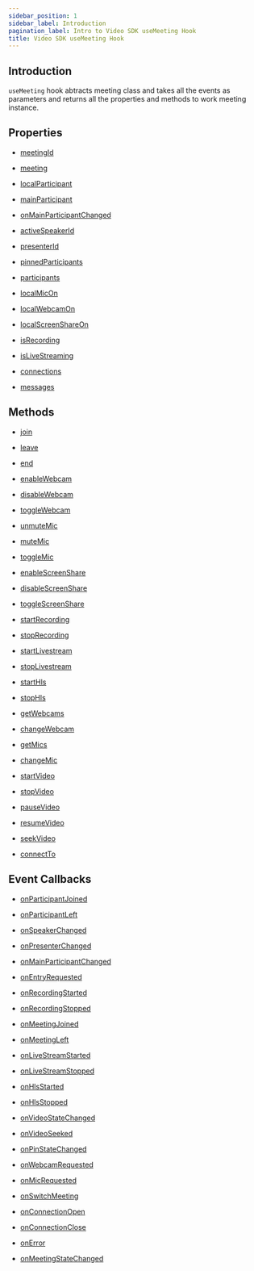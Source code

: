 ```yaml
---
sidebar_position: 1
sidebar_label: Introduction
pagination_label: Intro to Video SDK useMeeting Hook
title: Video SDK useMeeting Hook
---
```


<div class="sdk-api-ref">

## Introduction

`useMeeting` hook abtracts meeting class and takes all the events as parameters and returns all the properties and methods to work meeting instance.

## Properties

<div class="row ">
<div class="col col--4 margin-bottom--sm">

- [meetingId](./properties#meetingid)

</div>

<div class="col col--4 margin-bottom--sm">

- [meeting](./properties#meeting)

</div>

<div class="col col--4 margin-bottom--sm">

- [localParticipant](./properties#localparticipant)

</div>
<div class="col col--4 margin-bottom--sm">

- [mainParticipant](./properties#mainparticipant)

</div>
<div class="col col--4 margin-bottom--sm">

- [onMainParticipantChanged](./properties#onmainparticipantchanged)

</div>
<div class="col col--4 margin-bottom--sm">

- [activeSpeakerId](./properties#activespeakerid)

</div>
<div class="col col--4 margin-bottom--sm">

- [presenterId](./properties#presenterid)

</div>
<div class="col col--4 margin-bottom--sm">

- [pinnedParticipants](./properties#pinnedparticipants)

</div>
<div class="col col--4 margin-bottom--sm">

- [participants](./properties#participants)

</div>
<div class="col col--4 margin-bottom--sm">

- [localMicOn](./properties#localmicon)

</div>
<div class="col col--4 margin-bottom--sm">

- [localWebcamOn](./properties#localwebcamon)

</div>
<div class="col col--4 margin-bottom--sm">

- [localScreenShareOn](./properties#localscreenshareon)

</div>
<div class="col col--4 margin-bottom--sm">

- [isRecording](./properties#isrecording)

</div>
<div class="col col--4 margin-bottom--sm">

- [isLiveStreaming](./properties#islivestreaming)

</div>
<div class="col col--4 margin-bottom--sm">

- [connections](./properties#connections)

</div>
<div class="col col--4 margin-bottom--sm">

- [messages](./properties#messages)

</div>
</div>

## Methods

<div class="row">
<div class="col col--4 margin-bottom--sm">

- [join](./methods#join)

</div>
<div class="col col--4 margin-bottom--sm">

- [leave](./methods#leave)

</div>
<div class="col col--4 margin-bottom--sm">

- [end](./methods#end)

</div>
<div class="col col--4 margin-bottom--sm">

- [enableWebcam](./methods#enablewebcam)

</div>
<div class="col col--4 margin-bottom--sm">

- [disableWebcam](./methods#disablewebcam)

</div>
<div class="col col--4 margin-bottom--sm">

- [toggleWebcam](./methods#togglewebcam)

</div>
<div class="col col--4 margin-bottom--sm">

- [unmuteMic](./methods#unmutemic)

</div>
<div class="col col--4 margin-bottom--sm">

- [muteMic](./methods#mutemic)

</div>
<div class="col col--4 margin-bottom--sm">

- [toggleMic](./methods#togglemic)

</div>
<div class="col col--4 margin-bottom--sm">

- [enableScreenShare](./methods#enablescreenshare)

</div>
<div class="col col--4 margin-bottom--sm">

- [disableScreenShare](./methods#disablescreenshare)

</div>
<div class="col col--4 margin-bottom--sm">

- [toggleScreenShare](./methods#togglescreenshare)

</div>
<div class="col col--4 margin-bottom--sm">

- [startRecording](./methods#startrecording)

</div>
<div class="col col--4 margin-bottom--sm">

- [stopRecording](./methods#stoprecording)

</div>
<div class="col col--4 margin-bottom--sm">

- [startLivestream](./methods#startlivestream)

</div>
<div class="col col--4 margin-bottom--sm">

- [stopLivestream](./methods#stoplivestream)

</div>
<div class="col col--4 margin-bottom--sm">

- [startHls](./methods#starthls)

</div>
<div class="col col--4 margin-bottom--sm">

- [stopHls](./methods#stophls)

</div>
<div class="col col--4 margin-bottom--sm">

- [getWebcams](./methods#getwebcams)

</div>
<div class="col col--4 margin-bottom--sm">

- [changeWebcam](./methods#changewebcam)

</div>
<div class="col col--4 margin-bottom--sm">

- [getMics](./methods#getmics)

</div>
<div class="col col--4 margin-bottom--sm">

- [changeMic](./methods#changemic)

</div>
<div class="col col--4 margin-bottom--sm">

- [startVideo](./methods#startvideo)

</div>
<div class="col col--4 margin-bottom--sm">

- [stopVideo](./methods#stopvideo)

</div>
<div class="col col--4 margin-bottom--sm">

- [pauseVideo](./methods#pausevideo)

</div>
<div class="col col--4 margin-bottom--sm">

- [resumeVideo](./methods#resumevideo)

</div>
<div class="col col--4 margin-bottom--sm">

- [seekVideo](./methods#seekvideo)

</div>
<div class="col col--4 margin-bottom--sm">

- [connectTo](./methods#connectto)

</div>
</div>

## Event Callbacks

<div class="row">
<div class="col col--4 margin-bottom--sm" >

- [onParticipantJoined](./events#onparticipantjoined)

</div>
<div class="col col--4 margin-bottom--sm" >

- [onParticipantLeft](./events#onparticipantleft)

</div>
<div class="col col--4 margin-bottom--sm" >

- [onSpeakerChanged](./events#onspeakerchanged)

</div>
<div class="col col--4 margin-bottom--sm" >

- [onPresenterChanged](./events#onpresenterchanged)

</div>
<div class="col col--4 margin-bottom--sm" >

- [onMainParticipantChanged](./events#onmainparticipantchanged)

</div>
<div class="col col--4 margin-bottom--sm" >

- [onEntryRequested](./events#onentryrequested)

</div>
<div class="col col--4 margin-bottom--sm" >

- [onRecordingStarted](./events#onrecordingstarted)

</div>
<div class="col col--4 margin-bottom--sm" >

- [onRecordingStopped](./events#onrecordingstopped)

</div>
<div class="col col--4 margin-bottom--sm" >

- [onMeetingJoined](./events#onmeetingjoined)

</div>
<div class="col col--4 margin-bottom--sm" >

- [onMeetingLeft](./events#onmeetingleft)

</div>
<div class="col col--4 margin-bottom--sm" >

- [onLiveStreamStarted](./events#onlivestreamstarted)

</div>
<div class="col col--4 margin-bottom--sm" >

- [onLiveStreamStopped](./events#onlivestreamstopped)

</div>
<div class="col col--4 margin-bottom--sm" >

- [onHlsStarted](./events#onhlsstarted)

</div>
<div class="col col--4 margin-bottom--sm" >

- [onHlsStopped](./events#onhlsstopped)

</div>
<div class="col col--4 margin-bottom--sm" >

- [onVideoStateChanged](./events#onvideostatechanged)

</div>
<div class="col col--4 margin-bottom--sm" >

- [onVideoSeeked](./events#onvideoseeked)

</div>
<div class="col col--4 margin-bottom--sm" >

- [onPinStateChanged](./events#onpinstatechanged)

</div>
<div class="col col--4 margin-bottom--sm" >

- [onWebcamRequested](./events#onwebcamrequested)

</div>
<div class="col col--4 margin-bottom--sm" >

- [onMicRequested](./events#onmicrequested)

</div>
<div class="col col--4 margin-bottom--sm" >

- [onSwitchMeeting](./events#onswitchmeeting)

</div>
<div class="col col--4 margin-bottom--sm" >

- [onConnectionOpen](./events#onconnectionopen)

</div>
<div class="col col--4 margin-bottom--sm" >

- [onConnectionClose](./events#onconnectionclose)

</div>
<div class="col col--4 margin-bottom--sm" >

- [onError](./events#onerror)

</div>
<div class="col col--4 margin-bottom--sm" >

- [onMeetingStateChanged](./events#onmeetingstatechanged)

</div>
</div>

</div>
